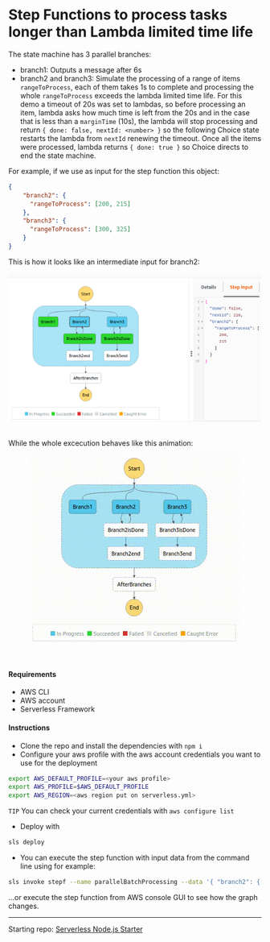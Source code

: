# Step Functions to process tasks longer than Lambda limited time life


The state machine has 3 parallel branches:
* branch1: Outputs a message after 6s
* branch2 and branch3: Simulate the processing of a range of items `rangeToProcess`, each of them takes 1s to complete and processing the whole `rangeToProcess` exceeds the lambda limited time life. For this demo a timeout of 20s was set to lambdas, so before processing an item, lambda asks how much time is left from the 20s and in the case that is less than a `marginTime` (10s), the lambda will stop processing and return ` { done: false, nextId: <number> } ` so the following Choice state restarts the lambda from `nextId` renewing the timeout. Once all the items were processed, lambda returns `{ done: true }` so Choice directs to end the state machine.

For example, if we use as input for the step function this object:
```json
{
    "branch2": {
      "rangeToProcess": [200, 215]
    },
    "branch3": {
      "rangeToProcess": [300, 325]
    }
}
```
This is how it looks like an intermediate input for branch2:
<br />
<p align="center">
  <img src="doc/branch2intermediateInput.png" />
</p><br />
While the whole excecution behaves like this animation:
<br />
<p align="center">
  <img src="doc/stepFunctionsParallel.gif" />
</p><br />

#### Requirements
* AWS CLI
* AWS account
* Serverless Framework

#### Instructions
* Clone the repo and install the dependencies with `npm i`
* Configure your aws profile with the aws account credentials you want to use for the deployment
```bash
export AWS_DEFAULT_PROFILE=<your aws profile>
export AWS_PROFILE=$AWS_DEFAULT_PROFILE
export AWS_REGION=<aws region put on serverless.yml>
```
`TIP` You can check your current credentials with `aws configure list` 
* Deploy with
```bash
sls deploy
```
* You can execute the step function with input data from the command line using for example:
```bash
sls invoke stepf --name parallelBatchProcessing --data '{ "branch2": { "rangeToProcess": [200, 215] }, "branch3": { "rangeToProcess": [300, 325] }}'
```
...or execute the step function from AWS console GUI to see how the graph changes.

---
Starting repo: [Serverless Node.js Starter](https://github.com/AnomalyInnovations/serverless-nodejs-starter)
